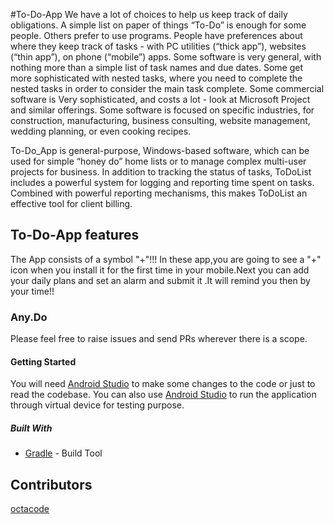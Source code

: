 #To-Do-App
We have a lot of choices to help us keep track of daily obligations. A simple list on paper of things “To-Do” is enough for some people. Others prefer to use programs. People have preferences about where they keep track of tasks - with PC utilities (“thick app”), websites (“thin app”), on phone (“mobile”) apps. Some software is very general, with nothing more than a simple list of task names and due dates. Some get more sophisticated with nested tasks, where you need to complete the nested tasks in order to consider the main task complete. Some commercial software is Very sophisticated, and costs a lot - look at Microsoft Project and similar offerings. Some software is focused on specific industries, for construction, manufacturing, business consulting, website management, wedding planning, or even cooking recipes.

To-Do_App is general-purpose, Windows-based software, which can be used for simple “honey do” home lists or to manage complex multi-user projects for business. In addition to tracking the status of tasks, ToDoList includes a powerful system for logging and reporting time spent on tasks. Combined with powerful reporting mechanisms, this makes ToDoList an effective tool for client billing.
## To-Do-App features
The App consists of a symbol "+"!!!
In these app,you are going to see a "+" icon when you install it for the first time in your mobile.Next you can add your daily plans and set an alarm and submit it .It will remind you then by your time!!
### Any.Do

Please feel free to raise issues and send PRs wherever there is a scope.

#### Getting Started

You will need [Android Studio](https://developer.android.com/studio/index.html) to make some changes to the code or just to read the codebase.
You can also use [Android Studio](https://developer.android.com/studio/index.html) to run the application through virtual device for testing purpose.

##### Built With

* [Gradle](https://gradle.org/) - Build Tool

## Contributors
[octacode](https://github.com/octacode)
